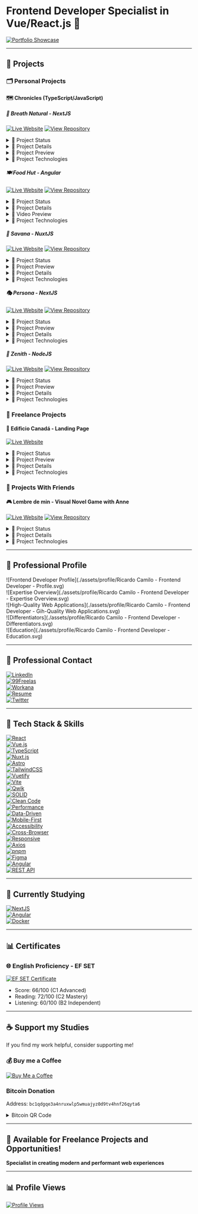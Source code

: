 # Frontend Developer Specialist in Vue/React.js 🚀

[![Portfolio Showcase](https://img.shields.io/badge/Portfolio-Showcase-2563eb?style=for-the-badge&logo=portfolio)](https://persona-nextjs-chronicles-part-2.netlify.app/en)

---

## 📁 Projects

### 🗂️ Personal Projects

#### 🗺️ Chronicles (TypeScript/JavaScript)

##### 🌿 Breath Natural - NextJS

[![Live Website](https://img.shields.io/badge/🌐_Live_Website-2563eb?style=for-the-badge)](https://breath-natural-nextjs-chronicles.netlify.app)
[![View Repository](https://img.shields.io/badge/📁_View_Repository-2563eb?style=for-the-badge)](https://github.com/ricardo-camilo-programador-frontend-web/nextjs-chronicles-part-1)

<details>
<summary>📑 Project Status</summary>
- ![Status](https://img.shields.io/badge/Status-Completed-success?style=flat-square)
- ![Type](https://img.shields.io/badge/Type-Portfolio-007ACC?style=flat-square)
</details>

<details>
<summary>📑 Project Details</summary>

**🎯 Project Overview**  
A modern e-commerce platform for indoor plants, developed as a portfolio piece to demonstrate advanced frontend development capabilities.

**🛠️ Technical Implementation**  
- Framework: Next.js  
- Styling: Tailwind CSS  
- Features:  
  - Dynamic routing and state management  
  - Interactive shopping cart functionality  
  - Clean and maintainable code architecture  
  - Integration with UI components  
  - Performance optimization  
  - SEO best practices  

**✨ Key Features**  
- Elegant and modern UI design  
- Responsive layout for all devices  
- Product catalog with detailed plant information  
- Shopping cart functionality  
- User testimonials section  
- Interactive product navigation  
- Smooth animations and transitions  
- Multi-language support (PT/EN)

**🎨 Design & Development**  
The project features a minimalist and nature-inspired design, focusing on user experience and visual appeal.

**🔧 Technologies Used**  
- Next.js  
- Tailwind CSS  
- TypeScript  
- Google Tag Manager, Google Analytics  
- Netlify  

**🎯 Learning Outcomes**  
- Component architecture implementation  
- State management solutions  
- Responsive design techniques  
- Performance optimization strategies  
- Clean code principles  
- Version control with Git  
</details>

<details>
<summary>📑 Project Preview</summary>
![Breath Natural Preview](./assets/projects/breath-natural.png)
</details>

<details>
<summary>📑 Project Technologies</summary>
[![NextJS](https://img.shields.io/badge/NextJS-E0234E?style=for-the-badge&logo=nextjs)](https://nextjs.org)  
[![TypeScript](https://img.shields.io/badge/TypeScript-007ACC?style=for-the-badge&logo=typescript)](https://www.typescriptlang.org)  
[![TailwindCSS](https://img.shields.io/badge/TailwindCSS-38B2AC?style=for-the-badge&logo=tailwindcss)](https://tailwindcss.com)  
[![Axios](https://img.shields.io/badge/Axios-5A29E4?style=for-the-badge&logo=axios)](https://axios-http.com)  
[![pnpm](https://img.shields.io/badge/pnpm-4a4a4a?style=for-the-badge&logo=pnpm)](https://pnpm.io)  
[![Figma](https://img.shields.io/badge/Figma-F24E1E?style=for-the-badge&logo=figma)](https://www.figma.com)  
[![Microsoft Clarity](https://img.shields.io/badge/Microsoft_Clarity-000000?style=for-the-badge&logo=microsoft-clarity)](https://clarity.microsoft.com)  
[![Google Tag Manager](https://img.shields.io/badge/Google_Tag_Manager-000000?style=for-the-badge&logo=google-tag-manager)](https://tagmanager.google.com)  
[![Google Analytics](https://img.shields.io/badge/Google_Analytics-000000?style=for-the-badge&logo=google-analytics)](https://analytics.google.com)  
[![i18n](https://img.shields.io/badge/i18n-FF69B4?style=for-the-badge&logo=i18next)](https://www.i18next.com)  
[![Counter.dev](https://img.shields.io/badge/Counter.dev-000000?style=for-the-badge&logo=counter.dev)](https://counter.dev)  
</details>

##### 🍽️ Food Hut - Angular

[![Live Website](https://img.shields.io/badge/🌐_Live_Website-2563eb?style=for-the-badge)](https://food-hut-angular-chronicles-1.netlify.app/)
[![View Repository](https://img.shields.io/badge/📁_View_Repository-2563eb?style=for-the-badge)](https://github.com/ricardo-camilo-programador-frontend-web/angular-chronicles-part-1)

<details>
<summary>📑 Project Status</summary>
- ![Status](https://img.shields.io/badge/Status-Completed-success?style=flat-square)
- ![Type](https://img.shields.io/badge/Type-Portfolio-007ACC?style=flat-square)
</details>

<details>
<summary>📑 Project Details</summary>

**🎯 Project Overview**  
A modern restaurant landing page developed to demonstrate proficiency in Angular and modern web development practices.

**🛠️ Technical Implementation**  
- Framework: Angular  
- Styling: Tailwind CSS  
- Features:  
  - Progressive Web App (PWA) capabilities  
  - Mobile-first development  
  - Component-based architecture  

**✨ Key Features**  
- Modern, responsive design  
- Mobile-optimized interface  
- Fast loading times  
- Smooth animations  
- Interactive UI elements  

**🔧 Technologies Used**  
- Angular  
- Tailwind CSS  
- Google Analytics  

**🎯 Learning Outcomes**  
- Angular component architecture  
- TypeScript implementation  
- Modern CSS practices  
- Performance optimization  
</details>

<details>
<summary>🎥 Video Preview</summary>
[![Watch Video](https://img.shields.io/badge/Watch-Video_Preview-FF0000?style=for-the-badge&logo=youtube)](https://www.youtube.com/watch?v=qpa0vKH8gGQ)
</details>

<details>
<summary>📑 Project Technologies</summary>
[![Angular](https://img.shields.io/badge/Angular-DD0031?style=for-the-badge&logo=angular)](https://angular.io)  
[![TailwindCSS](https://img.shields.io/badge/TailwindCSS-38B2AC?style=for-the-badge&logo=tailwindcss)](https://tailwindcss.com)  
[![pnpm](https://img.shields.io/badge/pnpm-4a4a4a?style=for-the-badge&logo=pnpm)](https://pnpm.io)  
[![Figma](https://img.shields.io/badge/Figma-F24E1E?style=for-the-badge&logo=figma)](https://www.figma.com)  
[![Microsoft Clarity](https://img.shields.io/badge/Microsoft_Clarity-000000?style=for-the-badge&logo=microsoft-clarity)](https://clarity.microsoft.com)  
[![Google Tag Manager](https://img.shields.io/badge/Google_Tag_Manager-000000?style=for-the-badge&logo=google-tag-manager)](https://tagmanager.google.com)  
[![Google Analytics](https://img.shields.io/badge/Google_Analytics-000000?style=for-the-badge&logo=google-analytics)](https://analytics.google.com)  
[![Counter.dev](https://img.shields.io/badge/Counter.dev-000000?style=for-the-badge&logo=counter.dev)](https://counter.dev)  
</details>

##### 🦁 Savana - NuxtJS

[![Live Website](https://img.shields.io/badge/🌐_Live_Website-2563eb?style=for-the-badge)](https://savana-nuxtjs-chronicles-part-1.netlify.app/en)
[![View Repository](https://img.shields.io/badge/📁_View_Repository-2563eb?style=for-the-badge)](https://github.com/ricardo-camilo-programador-frontend-web/nuxtjs-chronicles-part-1)

<details>
<summary>📑 Project Status</summary>
- ![Status](https://img.shields.io/badge/Status-Paused-yellow?style=flat-square)
- ![Type](https://img.shields.io/badge/Type-Portfolio-007ACC?style=flat-square)
</details>

<details>
<summary>📑 Project Preview</summary>
![Savana Preview](./assets/projects/savana.webp)
</details>

<details>
<summary>📑 Project Details</summary>

**🎯 Project Overview**  
A portfolio project showcasing frontend development skills using NuxtJS.

**🛠️ Technical Stack**  
- Framework: NuxtJS  
- State Management: Pinia  
- Styling: Tailwind CSS  
- Languages: TypeScript/JavaScript  
- Internationalization: i18n  

**✨ Key Features**  
- Multi-language support (English/Portuguese)  
- Favorites system implementation  
- Responsive design for all devices  
- Modern and clean UI/UX  
- Global state management with Pinia  

**🎯 Learning Outcomes**  
- Experience with NuxtJS ecosystem  
- State management patterns  
- Responsive design practices  
- Internationalization implementation  
</details>

<details>
<summary>📑 Project Technologies</summary>
[![Nuxt.js](https://img.shields.io/badge/Nuxt.js-00DC82?style=for-the-badge&logo=nuxtdotjs)](https://nuxtjs.org)  
[![TypeScript](https://img.shields.io/badge/TypeScript-007ACC?style=for-the-badge&logo=typescript)](https://www.typescriptlang.org)  
[![TailwindCSS](https://img.shields.io/badge/TailwindCSS-38B2AC?style=for-the-badge&logo=tailwindcss)](https://tailwindcss.com)  
[![pnpm](https://img.shields.io/badge/pnpm-4a4a4a?style=for-the-badge&logo=pnpm)](https://pnpm.io)  
[![Figma](https://img.shields.io/badge/Figma-F24E1E?style=for-the-badge&logo=figma)](https://www.figma.com)  
[![Microsoft Clarity](https://img.shields.io/badge/Microsoft_Clarity-000000?style=for-the-badge&logo=microsoft-clarity)](https://clarity.microsoft.com)  
[![Google Tag Manager](https://img.shields.io/badge/Google_Tag_Manager-000000?style=for-the-badge&logo=google-tag-manager)](https://tagmanager.google.com)  
[![Google Analytics](https://img.shields.io/badge/Google_Analytics-000000?style=for-the-badge&logo=google-analytics)](https://analytics.google.com)  
[![i18n](https://img.shields.io/badge/i18n-FF69B4?style=for-the-badge&logo=i18next)](https://www.i18next.com)  
[![Counter.dev](https://img.shields.io/badge/Counter.dev-000000?style=for-the-badge&logo=counter.dev)](https://counter.dev)  
</details>

##### 🎭 Persona - NextJS

[![Live Website](https://img.shields.io/badge/🌐_Live_Website-2563eb?style=for-the-badge)](https://persona-nextjs-chronicles-2.netlify.app)
[![View Repository](https://img.shields.io/badge/📁_View_Repository-2563eb?style=for-the-badge)](https://github.com/ricardo-camilo-programador-frontend-web/nextjs-chronicles-part-2)

<details>
<summary>📑 Project Status</summary>
- ![Status](https://img.shields.io/badge/Status-Ongoing-orange?style=flat-square)
- ![Type](https://img.shields.io/badge/Type-Portfolio-007ACC?style=flat-square)
</details>

<details>
<summary>📑 Project Preview</summary>
![Persona Preview](./assets/projects/persona.png)
</details>

<details>
<summary>📑 Project Details</summary>

**📝 Description**  
A modern, responsive portfolio website showcasing 4+ years of expertise in transforming business challenges into high-impact digital solutions.

**🛠️ Technical Implementation**  
- Built with Next.js for optimal performance  
- Responsive design for all devices  
- Multi-language support (English/Portuguese)  
- Performance optimized with 90+ Lighthouse score  

**💻 Tech Stack**  
- Next.js  
- TypeScript  
- Tailwind CSS  
- Netlify  

**🎨 Key Features**  
- Clean, minimalist design  
- Project showcase with live demos  
- Detailed technology stack presentation  
- Contact form integration  

**📱 Highlighted Projects**  
- 🪴 [Breath Natural](https://breath-natural-nextjs-chronicles.netlify.app/)  
- 🍽️ [Food Hut](https://food-hut-angular-chronicles-1.netlify.app/)  
- 🦁 [Savana](https://savana-nuxtjs-chronicles-part-1.netlify.app/en)  
</details>

<details>
<summary>📑 Project Technologies</summary>
[![NextJS](https://img.shields.io/badge/NextJS-E0234E?style=for-the-badge&logo=nextjs)](https://nextjs.org)  
[![TypeScript](https://img.shields.io/badge/TypeScript-007ACC?style=for-the-badge&logo=typescript)](https://www.typescriptlang.org)  
[![TailwindCSS](https://img.shields.io/badge/TailwindCSS-38B2AC?style=for-the-badge&logo=tailwindcss)](https://tailwindcss.com)  
[![pnpm](https://img.shields.io/badge/pnpm-4a4a4a?style=for-the-badge&logo=pnpm)](https://pnpm.io)  
[![Figma](https://img.shields.io/badge/Figma-F24E1E?style=for-the-badge&logo=figma)](https://www.figma.com)  
[![Microsoft Clarity](https://img.shields.io/badge/Microsoft_Clarity-000000?style=for-the-badge&logo=microsoft-clarity)](https://clarity.microsoft.com)  
[![Google Tag Manager](https://img.shields.io/badge/Google_Tag_Manager-000000?style=for-the-badge&logo=google-tag-manager)](https://tagmanager.google.com)  
[![Google Analytics](https://img.shields.io/badge/Google_Analytics-000000?style=for-the-badge&logo=google-analytics)](https://analytics.google.com)  
[![i18n](https://img.shields.io/badge/i18n-FF69B4?style=for-the-badge&logo=i18next)](https://www.i18next.com)  
[![Counter.dev](https://img.shields.io/badge/Counter.dev-000000?style=for-the-badge&logo=counter.dev)](https://counter.dev)  
</details>

##### 🌟 Zenith - NodeJS

[![Live Website](https://img.shields.io/badge/🌐_Live_Website-2563eb?style=for-the-badge)](https://replit.com/@ricardo564/zenith-node-chronicles-part-1)
[![View Repository](https://img.shields.io/badge/📁_View_Repository-2563eb?style=for-the-badge)](https://github.com/ricardo-camilo-programador-frontend-web/node-chronicles-part-1)

<details>
<summary>📑 Project Status</summary>
- ![Status](https://img.shields.io/badge/Status-Completed-success?style=flat-square)
- ![Type](https://img.shields.io/badge/Type-Study-007ACC?style=flat-square)
</details>

<details>
<summary>📑 Project Preview</summary>
![Zenith Preview](./assets/projects/zenith-node-chronicles-part-1.png)
</details>

<details>
<summary>📑 Project Details</summary>

**🎯 Learning Objectives**  
- Creation of a native HTTP server in Node.js  
- Page routing  
- File manipulation  
- Error handling  
- Basic internationalization (i18n)  
- Basic security (path sanitization)  

**🛠️ Technologies Used**  
- Node.js  
- TypeScript  
- HTML  
- Git  
- Replit  

**🚀 Implemented Features**  
- Custom HTTP server without frameworks  
- Manual routing system  
- Support for multiple languages (PT/EN)  
- 404 error handling  
- Path sanitization  
</details>

<details>
<summary>📑 Project Technologies</summary>
[![NodeJS](https://img.shields.io/badge/Node.js-43853D?style=for-the-badge&logo=node.js)](https://nodejs.org)  
[![TypeScript](https://img.shields.io/badge/TypeScript-007ACC?style=for-the-badge&logo=typescript)](https://www.typescriptlang.org)  
[![HTML](https://img.shields.io/badge/HTML-239120?style=for-the-badge&logo=html5)](https://html.spec.whatwg.org)  
[![Git](https://img.shields.io/badge/Git-F05032?style=for-the-badge&logo=git)](https://git-scm.com)  
[![Replit](https://img.shields.io/badge/Replit-667881?style=for-the-badge&logo=replit)](https://replit.com)  
[![TailwindCSS](https://img.shields.io/badge/TailwindCSS-38B2AC?style=for-the-badge&logo=tailwindcss)](https://tailwindcss.com)  
</details>

### 🤝 Freelance Projects

#### 🏢 Edificio Canadá - Landing Page

[![Live Website](https://img.shields.io/badge/🌐_Live_Website-2563eb?style=for-the-badge)](https://edificio-canada-freelance-langing.netlify.app/)

<details>
<summary>📑 Project Status</summary>
- ![Status](https://img.shields.io/badge/Status-Completed-success?style=flat-square)
- ![Type](https://img.shields.io/badge/Type-Freelance-FF7F50?style=flat-square)
</details>

<details>
<summary>📑 Project Preview</summary>
![Edificio Canadá Preview](./assets/projects/edificio-canada-rvone-freelance.png)
</details>

<details>
<summary>📑 Project Details</summary>

**🎯 Project Overview**  
A high-end real estate landing page for Edificio Canadá, showcasing luxury apartments with a focus on conversion and user experience.

**🛠️ Technical Implementation**  
- Framework: Next.js 13  
- Styling: Tailwind CSS  
- Language: TypeScript  
- Rendering: Server-Side Rendering (SSR)  
- Focus: SEO optimization and performance  

**🎨 Key Features**  
- Modern and elegant landing page design  
- Dedicated sections for benefits, location, and gallery  
- Conversion-optimized contact form  

**⚡ Performance Highlights**  
- 90+ Lighthouse score  
- Optimized loading times  
- Dynamic meta tags  
</details>

<details>
<summary>📑 Project Technologies</summary>
[![Next.js](https://img.shields.io/badge/Next.js-000000?style=for-the-badge&logo=nextdotjs)](https://nextjs.org)  
[![TypeScript](https://img.shields.io/badge/TypeScript-007ACC?style=for-the-badge&logo=typescript)](https://www.typescriptlang.org)  
[![TailwindCSS](https://img.shields.io/badge/TailwindCSS-38B2AC?style=for-the-badge&logo=tailwindcss)](https://tailwindcss.com)  
[![Netlify](https://img.shields.io/badge/Netlify-000000?style=for-the-badge&logo=netlify)](https://www.netlify.com)  
[![SEO](https://img.shields.io/badge/SEO-Optimization-00A86B?style=for-the-badge)](https://en.wikipedia.org/wiki/Search_engine_optimization)  
[![SSR](https://img.shields.io/badge/SSR-Server_Side_Rendering-4285F4?style=for-the-badge)](https://vercel.com/docs/concepts/next.js/server-side-rendering)  
</details>

### 👥 Projects With Friends

#### 🎮 Lembre de min - Visual Novel Game with Anne

[![Live Website](https://img.shields.io/badge/🌐_Live_Website-2563eb?style=for-the-badge)](https://lembredemin.netlify.app/)
[![View Repository](https://img.shields.io/badge/📁_View_Repository-2563eb?style=for-the-badge)](https://github.com/ricardo-camilo-programador-frontend-web/LembreDeMin)

<details>
<summary>📑 Project Status</summary>
- ![Status](https://img.shields.io/badge/Status-Paused-yellow?style=flat-square)
- ![Type](https://img.shields.io/badge/Type-Study-007ACC?style=flat-square)
</details>

<details>
<summary>📑 Project Details</summary>

**🎯 Project Overview**  
A visual novel game in collaboration with [@anneanneannehp](https://www.instagram.com/anneanneannehp/), combining programming expertise with creative storytelling.

**🛠️ Technical Stack**  
- Engine: Ren'Py  
- Language: Python  
- Graphics: Custom artwork and animations  

**🎨 Features**  
- Interactive storytelling  
- Multiple story paths  
- Character dialogue system  
- Sound and music implementation  

**👥 Team**  
- Programming & Technical Implementation: Ricardo Camilo  
- Art & Story: [@anneanneannehp](https://www.instagram.com/anneanneannehp/)  
</details>

<details>
<summary>📑 Project Technologies</summary>
[![Python](https://img.shields.io/badge/Python-3670A0?style=for-the-badge&logo=python)](https://www.python.org)  
[![Ren'Py](https://img.shields.io/badge/Ren'Py-FF7F7F?style=for-the-badge&logo=renpy)](https://www.renpy.org)  
</details>

---

## 📁 Professional Profile

![Frontend Developer Profile](./assets/profile/Ricardo Camilo - Frontend Developer - Profile.svg)  
![Expertise Overview](./assets/profile/Ricardo Camilo - Frontend Developer - Expertise Overview.svg)  
![High-Quality Web Applications](./assets/profile/Ricardo Camilo - Frontend Developer - Gih-Quality Web Applications.svg)  
![Differentiators](./assets/profile/Ricardo Camilo - Frontend Developer - Differentiators.svg)  
![Education](./assets/profile/Ricardo Camilo - Frontend Developer - Education.svg)

---

## 📁 Professional Contact

[![LinkedIn](https://img.shields.io/badge/LinkedIn-0077B5?style=for-the-badge&logo=linkedin)](https://www.linkedin.com/in/ricardo-camilo-frontend-web-developer/)  
[![99Freelas](https://img.shields.io/badge/99Freelas-00B057?style=for-the-badge&logo=99freelas)](https://www.99freelas.com.br/user/ricardo-camilo-frontend-developer-typescript)  
[![Workana](https://img.shields.io/badge/Workana-204ECF?style=for-the-badge&logo=workana)](https://www.workana.com/freelancer/7a5de74a4785b737b517d8746a01cd23)  
[![Resume](https://img.shields.io/badge/Resume-000000?style=for-the-badge&logo=readme)](https://resume.io/r/4bDKkHLB9)  
[![Twitter](https://img.shields.io/badge/Twitter-000000?style=for-the-badge&logo=x)](https://x.com/Ricardo50993066)

---

## 📁 Tech Stack & Skills

[![React](https://img.shields.io/badge/React-20232A?style=for-the-badge&logo=react)](https://reactjs.org)  
[![Vue.js](https://img.shields.io/badge/Vue.js-35495E?style=for-the-badge&logo=vuedotjs)](https://vuejs.org)  
[![TypeScript](https://img.shields.io/badge/TypeScript-007ACC?style=for-the-badge&logo=typescript)](https://www.typescriptlang.org)  
[![Nuxt.js](https://img.shields.io/badge/Nuxt.js-002E3B?style=for-the-badge&logo=nuxtdotjs)](https://nuxtjs.org)  
[![Astro](https://img.shields.io/badge/Astro-2C2052?style=for-the-badge&logo=astro)](https://astro.build)  
[![TailwindCSS](https://img.shields.io/badge/TailwindCSS-38B2AC?style=for-the-badge&logo=tailwindcss)](https://tailwindcss.com)  
[![Vuetify](https://img.shields.io/badge/Vuetify-1867C0?style=for-the-badge&logo=vuetify)](https://vuetifyjs.com)  
[![Vite](https://img.shields.io/badge/Vite-646CFF?style=for-the-badge&logo=vite)](https://vitejs.dev)  
[![Qwik](https://img.shields.io/badge/Qwik-000000?style=for-the-badge&logo=qwik)](https://qwik.builder.io)  
[![SOLID](https://img.shields.io/badge/SOLID-000000?style=for-the-badge)](https://en.wikipedia.org/wiki/SOLID)  
[![Clean Code](https://img.shields.io/badge/Clean_Code-000000?style=for-the-badge)](https://www.oreilly.com/library/view/clean-code/9780136083238/)  
[![Performance](https://img.shields.io/badge/Performance-000000?style=for-the-badge)](https://web.dev/performance/)  
[![Data-Driven](https://img.shields.io/badge/Data-Driven-000000?style=for-the-badge)](https://en.wikipedia.org/wiki/Data-driven)  
[![Mobile-First](https://img.shields.io/badge/Mobile-First-000000?style=for-the-badge)](https://www.w3schools.com/css/css_rwd_mobilefirst.asp)  
[![Accessibility](https://img.shields.io/badge/Accessibility-000000?style=for-the-badge)](https://www.w3.org/WAI/fundamentals/accessibility-intro/)  
[![Cross-Browser](https://img.shields.io/badge/Cross-Browser-000000?style=for-the-badge)](https://www.browserstack.com/guide/cross-browser-testing)  
[![Responsive](https://img.shields.io/badge/Responsive-000000?style=for-the-badge)](https://www.w3schools.com/css/css_rwd_intro.asp)  
[![Axios](https://img.shields.io/badge/Axios-5A29E4?style=for-the-badge&logo=axios)](https://axios-http.com)  
[![pnpm](https://img.shields.io/badge/pnpm-4a4a4a?style=for-the-badge&logo=pnpm)](https://pnpm.io)  
[![Figma](https://img.shields.io/badge/Figma-F24E1E?style=for-the-badge&logo=figma)](https://www.figma.com)  
[![Angular](https://img.shields.io/badge/Angular-DD0031?style=for-the-badge&logo=angular)](https://angular.io)  
[![REST API](https://img.shields.io/badge/REST_API-000000?style=for-the-badge)](https://restfulapi.net)

---

## 📁 Currently Studying

[![NextJS](https://img.shields.io/badge/NextJS-E0234E?style=for-the-badge&logo=nextjs)](https://nextjs.org)  
[![Angular](https://img.shields.io/badge/Angular-DD0031?style=for-the-badge&logo=angular)](https://angular.io)  
[![Docker](https://img.shields.io/badge/Docker-2496ED?style=for-the-badge&logo=docker)](https://www.docker.com)

---

## 📊 Certificates

### 🌐 English Proficiency - EF SET

[![EF SET Certificate](https://img.shields.io/badge/EF_SET-C1_Advanced-purple?style=for-the-badge)](https://cert.efset.org/pt/75Zscf)  
- Score: 66/100 (C1 Advanced)  
- Reading: 72/100 (C2 Mastery)  
- Listening: 60/100 (B2 Independent)

---

## ☕ Support my Studies

If you find my work helpful, consider supporting me!

### 💰 Buy me a Coffee

[![Buy Me a Coffee](https://img.shields.io/badge/Buy_Me_A_Coffee-FFDD00?style=for-the-badge&logo=buy-me-a-coffee)](https://buymeacoffee.com/ricardo.camilo.frontend)

### Bitcoin Donation

Address: `bc1qdgqe3a4nruxwlp5wmuajyz0d9tv4hnf26qyta6`

<details>
<summary>Bitcoin QR Code</summary>
![Bitcoin QR Code](./assets/bitcoin-qr.webp)
</details>

---

## 🚀 Available for Freelance Projects and Opportunities!

**Specialist in creating modern and performant web experiences**

---

## 📊 Profile Views

[![Profile Views](https://komarev.com/ghpvc/?username=ricardo-camilo-programador-frontend-web&label=Profile%20views&color=0e75b6&style=flat)](https://github.com/ricardo-camilo-programador-frontend-web)